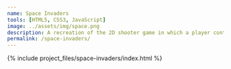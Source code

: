 ```yaml
---
name: Space Invaders
tools: [HTML5, CSS3, JavaScript]
image: ../assets/img/space.png
description: A recreation of the 2D shooter game in which a player controls a spaceship by moving it horizontally across the bottom of the screen and by firing at descending aliens. 
permalink: /space-invaders/
---
```


{% include project_files/space-invaders/index.html %}

